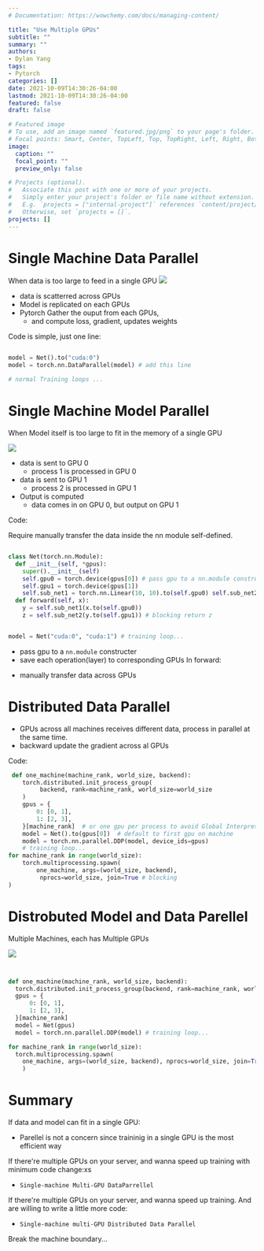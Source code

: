```yaml
---
# Documentation: https://wowchemy.com/docs/managing-content/

title: "Use Multiple GPUs"
subtitle: ""
summary: ""
authors: 
- Dylan Yang
tags: 
- Pytorch
categories: []
date: 2021-10-09T14:30:26-04:00
lastmod: 2021-10-09T14:30:26-04:00
featured: false
draft: false

# Featured image
# To use, add an image named `featured.jpg/png` to your page's folder.
# Focal points: Smart, Center, TopLeft, Top, TopRight, Left, Right, BottomLeft, Bottom, BottomRight.
image:
  caption: ""
  focal_point: ""
  preview_only: false

# Projects (optional).
#   Associate this post with one or more of your projects.
#   Simply enter your project's folder or file name without extension.
#   E.g. `projects = ["internal-project"]` references `content/project/deep-learning/index.md`.
#   Otherwise, set `projects = []`.
projects: []
---
```


# Single Machine Data Parallel
When data is too large to feed in a single GPU
![](https://cdn.mathpix.com/snip/images/atdbXwwq2f3As3xbOS1Can66f2-ciD8mdTAN738Tocw.original.fullsize.png)
- data is scatterred across GPUs
- Model is replicated on each GPUs
- Pytorch Gather the ouput from each GPUs, 
  - and compute loss, gradient, updates weights


Code is simple, just one line:
```python

model = Net().to("cuda:0")
model = torch.nn.DataParallel(model) # add this line

# normal Training loops ...

```

# Single Machine Model Parallel

When Model itself is too large to fit in the memory of a single GPU

![](https://cdn.mathpix.com/snip/images/_kpaQgnUuqqbQ88rNfHnDAjZfSuK5x36Wy9TdHfAhjI.original.fullsize.png)

- data is sent to GPU 0
  - process 1 is processed in GPU 0
- data is sent to GPU 1
  - process 2 is processed in GPU 1
- Output is computed
  - data comes in on GPU 0, but output on GPU 1


Code:

Require manually transfer the data inside the nn module self-defined.

```python

class Net(torch.nn.Module):
  def __init__(self, *gpus):
    super().__init__(self)
    self.gpu0 = torch.device(gpus[0]) # pass gpu to a nn.module constructer
    self.gpu1 = torch.device(gpus[1])
    self.sub_net1 = torch.nn.Linear(10, 10).to(self.gpu0) self.sub_net2 = torch.nn.Linear(10, 5).to(self.gpu1)
  def forward(self, x):
    y = self.sub_net1(x.to(self.gpu0))
    z = self.sub_net2(y.to(self.gpu1)) # blocking return z


model = Net("cuda:0", "cuda:1") # training loop...


```
+ pass gpu to a `nn.module` constructer
+ save each operation(layer) to corresponding GPUs
In forward:
- manually transfer data across GPUs



# Distributed Data Parallel

- GPUs across all machines receives different data, process in parallel at the same time.
- backward update the gradient across al GPUs


Code:

```python
 def one_machine(machine_rank, world_size, backend):
    torch.distributed.init_process_group(
         backend, rank=machine_rank, world_size=world_size
    )
    gpus = {
        0: [0, 1],
        1: [2, 3],
    }[machine_rank]  # or one gpu per process to avoid Global Interpreter Lock
    model = Net().to(gpus[0])  # default to first gpu on machine
    model = torch.nn.parallel.DDP(model, device_ids=gpus)
    # training loop...
for machine_rank in range(world_size):
    torch.multiprocessing.spawn(
        one_machine, args=(world_size, backend),
         nprocs=world_size, join=True # blocking
)


```


# Distrobuted Model and Data Parellel

Multiple Machines, each has Multiple GPUs

![](https://cdn.mathpix.com/snip/images/TQxtlTeK6yKmrN1zaCcfkwo82GN7axcC9sm7fqbEwug.original.fullsize.png)

```python


def one_machine(machine_rank, world_size, backend): 
  torch.distributed.init_process_group(backend, rank=machine_rank, world_size=world_size )
  gpus = {
      0: [0, 1],
      1: [2, 3],
  }[machine_rank]
  model = Net(gpus)
  model = torch.nn.parallel.DDP(model) # training loop...

for machine_rank in range(world_size): 
  torch.multiprocessing.spawn(
    one_machine, args=(world_size, backend), nprocs=world_size, join=True
    )

```


# Summary


If data and model can fit in a single GPU:
- Parellel is not a concern since traininig in a single GPU is the most efficient way
  
If there're multiple GPUs on your server, and wanna speed up training with minimum code change:xs
- `Single-machine Multi-GPU DataParrellel`

If there're multiple GPUs on your server, and wanna speed up training. And are willing to write a little more code:
- `Single-machine multi-GPU Distributed Data Parallel`


Break the machine boundary...